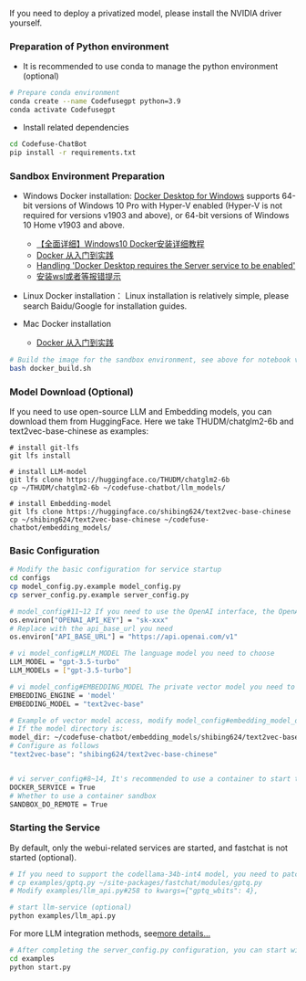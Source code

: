 
If you need to deploy a privatized model, please install the NVIDIA driver yourself.

### Preparation of Python environment
- It is recommended to use conda to manage the python environment (optional)
```bash
# Prepare conda environment
conda create --name Codefusegpt python=3.9
conda activate Codefusegpt
```

- Install related dependencies
```bash
cd Codefuse-ChatBot
pip install -r requirements.txt
```

### Sandbox Environment Preparation
- Windows Docker installation:
[Docker Desktop for Windows](https://docs.docker.com/desktop/install/windows-install/) supports 64-bit versions of Windows 10 Pro with Hyper-V enabled (Hyper-V is not required for versions v1903 and above), or 64-bit versions of Windows 10 Home v1903 and above.
  - [【全面详细】Windows10 Docker安装详细教程](https://zhuanlan.zhihu.com/p/441965046)
  - [Docker 从入门到实践](https://yeasy.gitbook.io/docker_practice/install/windows)
  - [Handling 'Docker Desktop requires the Server service to be enabled'](https://blog.csdn.net/sunhy_csdn/article/details/106526991)
  - [安装wsl或者等报错提示](https://learn.microsoft.com/zh-cn/windows/wsl/install)

- Linux Docker installation：
Linux installation is relatively simple, please search Baidu/Google for installation guides.

- Mac Docker installation
  - [Docker 从入门到实践](https://yeasy.gitbook.io/docker_practice/install/mac)

```bash
# Build the image for the sandbox environment, see above for notebook version issues
bash docker_build.sh
```

### Model Download (Optional)

If you need to use open-source LLM and Embedding models, you can download them from HuggingFace.
Here we take THUDM/chatglm2-6b and text2vec-base-chinese as examples:

```
# install git-lfs
git lfs install

# install LLM-model
git lfs clone https://huggingface.co/THUDM/chatglm2-6b
cp ~/THUDM/chatglm2-6b ~/codefuse-chatbot/llm_models/

# install Embedding-model
git lfs clone https://huggingface.co/shibing624/text2vec-base-chinese
cp ~/shibing624/text2vec-base-chinese ~/codefuse-chatbot/embedding_models/
```



### Basic Configuration

```bash
# Modify the basic configuration for service startup
cd configs
cp model_config.py.example model_config.py
cp server_config.py.example server_config.py

# model_config#11~12 If you need to use the OpenAI interface, the OpenAI interface key
os.environ["OPENAI_API_KEY"] = "sk-xxx"
# Replace with the api_base_url you need
os.environ["API_BASE_URL"] = "https://api.openai.com/v1"

# vi model_config#LLM_MODEL The language model you need to choose
LLM_MODEL = "gpt-3.5-turbo"
LLM_MODELs = ["gpt-3.5-turbo"]

# vi model_config#EMBEDDING_MODEL The private vector model you need to choose
EMBEDDING_ENGINE = 'model'
EMBEDDING_MODEL = "text2vec-base"

# Example of vector model access, modify model_config#embedding_model_dict
# If the model directory is:
model_dir: ~/codefuse-chatbot/embedding_models/shibing624/text2vec-base-chinese
# Configure as follows
"text2vec-base": "shibing624/text2vec-base-chinese"


# vi server_config#8~14, It's recommended to use a container to start the service to prevent environment conflicts when installing other dependencies using the codeInterpreter feature
DOCKER_SERVICE = True
# Whether to use a container sandbox
SANDBOX_DO_REMOTE = True
```



### Starting the Service

By default, only the webui-related services are started, and fastchat is not started (optional).

```bash
# If you need to support the codellama-34b-int4 model, you need to patch fastchat
# cp examples/gptq.py ~/site-packages/fastchat/modules/gptq.py
# Modify examples/llm_api.py#258 to kwargs={"gptq_wbits": 4},

# start llm-service (optional)
python examples/llm_api.py
```
For more LLM integration methods, see[more details...](sources/readme_docs/fastchat-en.md)
<br>

```bash
# After completing the server_config.py configuration, you can start with one click
cd examples
python start.py
```